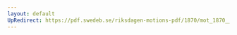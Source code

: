 ```yaml
---
layout: default
UpRedirect: https://pdf.swedeb.se/riksdagen-motions-pdf/1870/mot_1870__ak__00256/mot_1870__ak__00256_001.pdf
---
```

